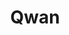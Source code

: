 --- 
title: "Qwan"
publishdate: "2019-4-11T16:48:46+02:00"
src: "https://365manga.net/manga/qwan"
image: "https://data.365manga.net/images/thumbnails/24175-qwan.jpg"
description: "From Tokyopop: In the era of the Romance of the Three Kingdoms, the fall of the Han Dynasty in Ancient China, a strange boy Qwan and his winged companion Teikou are on a quest. In order to find his purpose and the truth of his existence, Qwan is told that he needs to find the holy text, the Essential Arts of Peace. During his journey, he sucks in the body…"
---